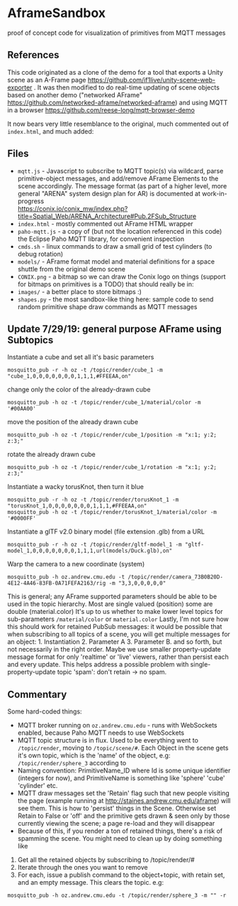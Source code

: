 # AframeSandbox
proof of concept code for visualization of primitives from MQTT messages

## References
This code originated as a clone of the demo for a tool that exports a Unity scene as an A-Frame page https://github.com/if1live/unity-scene-web-exporter .
It was then modified to do real-time updating of scene objects based on another demo ("networked AFrame" https://github.com/networked-aframe/networked-aframe) and using MQTT in a browser https://github.com/reese-long/mqtt-browser-demo 

It now bears very little resemblance to the original, much commented out of `index.html`, and much added:

## Files
 * `mqtt.js` - Javascript to subscribe to MQTT topic(s) via wildcard, parse primitive-object messages, and add/remove AFrame Elements to the scene accordingly.
 The message format (as part of a higher level, more general "ARENA" system design plan for AR) is documented at work-in-progress  
https://conix.io/conix_mw/index.php?title=Spatial_Web/ARENA_Architecture#Pub.2FSub_Structure
 * `index.html` - mostly commented out AFrame HTML wrapper
 * `paho-mqtt.js` - a copy of (but not the location referenced in this code) the Eclipse Paho MQTT library, for convenient inspection
 * `cmds.sh` - linux commands to draw a small grid of test cylinders (to debug rotation)
 * `models/` - AFrame format model and material definitions for a space shuttle from the original demo scene
 * `CONIX.png` - a bitmap so we can draw the Conix logo on things (support for bitmaps on primitives is a TODO) that should really be in:
 * `images/` - a better place to store bitmaps :)
 * `shapes.py` - the most sandbox-like thing here: sample code to send random primitive shape draw commands as MQTT messages
 
 ## Update 7/29/19: general purpose AFrame using Subtopics
 
 Instantiate a cube and set all it's basic parameters
```
mosquitto_pub -r -h oz -t /topic/render/cube_1 -m "cube_1,0,0,0,0,0,0,0,1,1,1,#FFEEAA,on"
```
change only the color of the already-drawn cube
```
mosquitto_pub -h oz -t /topic/render/cube_1/material/color -m '#00AA00'
```
move the position of the already drawn cube
```
mosquitto_pub -h oz -t /topic/render/cube_1/position -m "x:1; y:2; z:3;"
```
rotate the already drawn cube
```
mosquitto_pub -h oz -t /topic/render/cube_1/rotation -m "x:1; y:2; z:3;"
```
Instantiate a wacky torusKnot, then turn it blue
```
mosquitto_pub -r -h oz -t /topic/render/torusKnot_1 -m "torusKnot_1,0,0,0,0,0,0,0,1,1,1,#FFEEAA,on"
mosquitto_pub -h oz -t /topic/render/torusKnot_1/material/color -m '#0000FF'
```
Instantiate a glTF v2.0 binary model (file extension .glb) from a URL
```
mosquitto_pub -r -h oz -t /topic/render/gltf-model_1 -m "gltf-model_1,0,0,0,0,0,0,0,1,1,1,url(models/Duck.glb),on"
```
Warp the camera to a new coordinate (system)
```
mosquitto_pub -h oz.andrew.cmu.edu -t /topic/render/camera_73B0B20D-4E12-4A46-83FB-0A71FEFA2163/rig -m "3,3,0,0,0,0,0"
```

This is general; any AFrame supported parameters should be able to be used in the topic hierarchy. Most are single valued (position) some are double (material.color)
It's up to us whether to make lower level topics for sub-parameters `/material/color` or `material.color`
Lastly, I'm not sure how this should work for retained PubSub messages: it would be possible that when subscribing to all topics of a scene, you will get multiple messages for an object: 1. Instantiation 2. Parameter A 3. Parameter B. and so forth, but not necessarily in the right order. Maybe we use smaller property-update message format for only 'realtime' or 'live' viewers, rather than persist each and every update. This helps address a possible problem with single-property-update topic 'spam': don't retain -> no spam.

## Commentary
Some hard-coded things:
 * MQTT broker running on `oz.andrew.cmu.edu` - runs with WebSockets enabled, because Paho MQTT needs to use WebSockets
 * MQTT topic structure is in flux. Used to be everything went to `/topic/render`, moving to `/topic/scene/#`. Each Object in the scene gets it's own topic, which is the 'name' of the object, e.g: `/topic/render/sphere_3` according to 
 * Naming convention: PrimitiveName_ID where Id is some unique identifier (integers for now), and PrimitiveName is something like 'sphere' 'cube' 'cylinder' etc.
 * MQTT draw messages set the 'Retain' flag such that new people visiting the page (example running at http://staines.andrew.cmu.edu/aframe) will see them. This is how to 'persist' things in the Scene. Otherwise set Retain to False or 'off' and the primitive gets drawn & seen only by those currently viewing the scene; a page re-load and they will disappear
 * Because of this, if you render a ton of retained things, there's a risk of spamming the scene. You might need to clean up by doing something like
  1. Get all the retained objects by subscribing to /topic/render/#
  2. Iterate through the ones you want to remove
  3. For each, issue a publish command to the object+topic, with retain set, and an empty message. This clears the topic. e.g:
```
mosquitto_pub -h oz.andrew.cmu.edu -t /topic/render/sphere_3 -m "" -r
```
